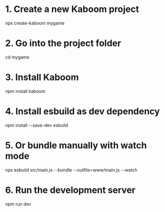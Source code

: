 # 1. Create a new Kaboom project

npx create-kaboom mygame

# 2. Go into the project folder

cd mygame

# 3. Install Kaboom

npm install kaboom

# 4. Install esbuild as dev dependency

npm install --save-dev esbuild

# 5. Or bundle manually with watch mode

npx esbuild src/main.js --bundle --outfile=www/main.js --watch

# 6. Run the development server

npm run dev

